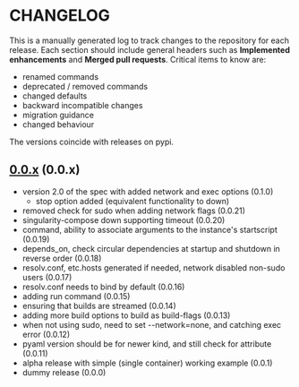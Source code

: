 # CHANGELOG

This is a manually generated log to track changes to the repository for each release. 
Each section should include general headers such as **Implemented enhancements** 
and **Merged pull requests**. Critical items to know are:

 - renamed commands
 - deprecated / removed commands
 - changed defaults
 - backward incompatible changes
 - migration guidance
 - changed behaviour

The versions coincide with releases on pypi.

## [0.0.x](https://github.com/singularityhub/singularity-compose/tree/master) (0.0.x)
 - version 2.0 of the spec with added network and exec options (0.1.0)
   - stop option added (equivalent functionality to down)   
 - removed check for sudo when adding network flags (0.0.21)
 - singularity-compose down supporting timeout (0.0.20)
 - command, ability to associate arguments to the instance's startscript (0.0.19)
 - depends\_on, check circular dependencies at startup and shutdown in reverse order (0.0.18)
 - resolv.conf, etc.hosts generated if needed, network disabled non-sudo users (0.0.17)
 - resolv.conf needs to bind by default (0.0.16)
 - adding run command (0.0.15)
 - ensuring that builds are streamed (0.0.14)
 - adding more build options to build as build-flags (0.0.13)
 - when not using sudo, need to set --network=none, and catching exec error (0.0.12)
 - pyaml version should be for newer kind, and still check for attribute (0.0.11)
 - alpha release with simple (single container) working example (0.0.1)
 - dummy release (0.0.0)
